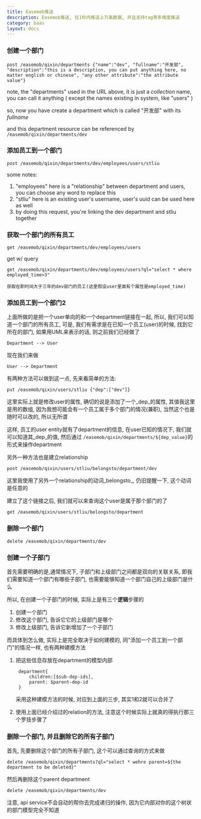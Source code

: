 ```yaml
---
title: Easemob推送
description: Easemob推送, 在1秒内推送上万条数据, 并且支持tag等多维度推送
category: baas
layout: docs
---
```

### 创建一个部门

    
    post /easemob/qixin/departments {"name":"dev", "fullname":"开发部", "description":"this is a description, you can put anything here, no matter english or chinese", "any other attribute":"the attribute value"}
    
    
note, the "departments" used in the URL above, it is just a _collection_ name, you can call it anything ( except the names existing in system, like "users" )    

so, now you have create a department which is called "开发部" with its _fullname_

and this department resource can be referenced by `/easemob/qixin/departments/dev`




### 添加员工到一个部门

    post /easemob/qixin/departments/dev/employees/users/stliu


some notes:

1. "employees" here is a "relationship" between department and users, you can choose any word to replace this
2. "stliu" here is an existing user's username, user's uuid can be used here as well
3. by doing this request, you're linking the dev department and stliu together

### 获取一个部门的所有员工

    get /easemob/qixin/departments/dev/employees/users
    
get w/ query

    get /easemob/qixin/departments/dev/employees/users?ql="select * where employed_time>3"
    
    获取在职时间大于三年的dev部门的员工(这里假设user里面有个属性是employed_time)
    
### 添加员工到一个部门2

上面所做的是把一个user单向的和一个department链接在一起, 所以, 我们可以知道一个部门的所有员工, 可是, 我们有需求是在已知一个员工(user)的时候, 找到它所在的部门, 如果用UML来表示的话, 则之前我们已经做了

    Department --> User            
    
现在我们来做

    User --> Department
    
有两种方法可以做到这一点, 先来看简单的方法:

    put /easemob/qixin/users/stliu {"dep":["dev"]}
    
这里实际上就是修改user的属性, 确切的说是添加了一个_dep_的属性, 其值我这里是用的数组, 因为我想可能会有一个员工属于多个部门的情况(兼职), 当然这个也是随时可以改的, 所以无所谓

这样, 员工的user entity就有了department的信息, 在user已知的情况下, 我们就可以知道其_dep_的值, 然后通过 `/easemob/qixin/departments/${dep_value}`的形式来操作department

另外一种方法也是建立relationship

    post /easemob/qixin/users/stliu/belongsto/department/dev
    
这里我使用了另外一个relationship的动词_belongsto_, 仍旧提醒一下, 这个动词是任意的

建立了这个链接之后, 我们就可以来查询这个user是属于那个部门的了

    get /easemob/qixin/users/stliu/belongsto/department
    
    
###  删除一个部门

    delete /easemob/qixin/departments/dev
    
    
### 创建一个子部门

首先需要明确的是,通常情况下, 子部门和上级部门之间都是双向的关联关系, 即我们需要知道一个部门有哪些子部门, 也需要能够知道一个部门自己的上级部门是什么

所以, 在创建一个子部门的时候, 实际上是有三个**逻辑**步骤的        

1. 创建一个部门
2. 修改这个部门, 告诉它它的上级部门是哪个
3. 修改上级部门, 告诉它新增加了一个子部门


而具体到怎么做, 实际上是完全取决于如何建模的, 同"添加一个员工到一个部门"的情况一样, 也有两种建模方法

1. 把这些信息存放在department的模型内部

        department{
            children:[$sub-dep-ids],
            parent: $parent-dep-id
        }
        
    采用这种建模方法的时候, 对应到上面的三步, 其实1和2就可以合并了
    
2. 使用上面已经介绍过的relation的方法, 注意这个时候实际上就真的得执行那三个罗技步骤了            
 

### 删除一个部门, 并且删除它的所有子部门

首先, 先要删除这个部门的所有子部门, 这个可以通过查询的方式来做

    delete /easemob/qixin/departments?ql="select * wehre parent=${the department to be deleted}"                   
    
然后再删除这个parent department

    delete /easemob/qixin/departments/dev
    
注意, api service不会自动的帮你去完成递归的操作, 因为它内部对你的这个树状的部门模型完全不知道    
